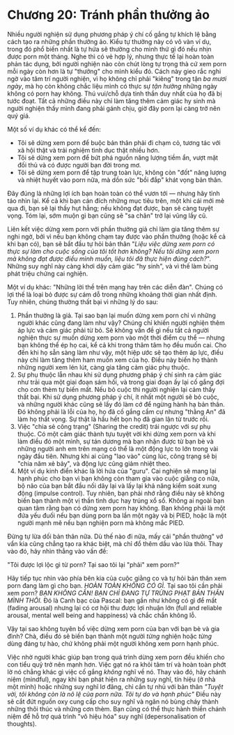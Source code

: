 # Chương 20: Tránh phần thưởng ảo

Nhiều người nghiện sử dụng phương pháp ý chí cố gắng tự khích lệ bằng cách tạo ra những phần thưởng ảo. Kiểu tự thưởng này có vô vàn ví dụ, trong đó phổ biến nhất là tự hứa sẽ thưởng cho mình thứ gì đó nếu nhịn được porn một tháng. Nghe thì có vẻ hợp lý, nhưng thực tế lại hoàn toàn phản tác dụng, bởi người nghiện nào còn chút lòng tự trọng thà cứ xem porn mỗi ngày còn hơn là tự "thưởng" cho mình kiểu đó. Cách này gieo rắc nghi ngờ vào tâm trí người nghiện, vì họ không chỉ phải "kiêng" trong tận *ba mươi ngày*, mà họ còn không chắc liệu mình có thực sự *tận hưởng* những ngày không có porn hay không. Thú vui/chỗ dựa tinh thần duy nhất của họ đã bị tước đoạt. Tất cả những điều này chỉ làm tăng thêm cảm giác hy sinh mà người nghiện thấy mình đang phải gánh chịu, giờ đây porn lại càng trở nên quý giá.

Một số ví dụ khác có thể kể đến:

-   Tôi sẽ dừng xem porn để buộc bản thân phải đi chạm cỏ, tương tác với xã hội thật và trải nghiệm tình dục thật nhiều hơn.
-   Tôi sẽ dừng xem porn để bứt phá nguồn năng lượng tiềm ẩn, vượt mặt đối thủ và có được người bạn đời trong mơ.
- Tôi sẽ dừng xem porn để tập trung toàn lực, không còn "đốt" năng lượng và nhiệt huyết vào porn nữa, mà dồn sức "bồi đắp" khát vọng bản thân.

Đây đúng là những lợi ích bạn hoàn toàn có thể vươn tới — nhưng hãy tỉnh táo nhìn lại. Kể cả khi bạn cán đích những mục tiêu trên, một khi cái mới mẻ qua đi, bạn sẽ lại thấy hụt hẫng; nếu không đạt được, bạn sẽ càng tuyệt vọng. Tóm lại, sớm muộn gì bạn cũng sẽ "sa chân" trở lại vũng lầy cũ.

Liên kết việc dừng xem porn với phần thưởng giả chỉ làm gia tăng thêm sự nghi ngờ, bởi vì nếu bạn không chạm tay được vào phần thưởng (hoặc kể cả khi bạn có), bạn sẽ bắt đầu tự hỏi bản thân "*Liệu việc dừng xem porn có thực sự làm cho cuộc sống của tôi tốt hơn không? Nếu tôi dừng xem porn mà không đạt được điều mình muốn, liệu tôi đã thực hiện đúng cách?*". Những suy nghĩ này càng khơi dậy cảm giác "hy sinh", và vì thế làm bùng phát triệu chứng cai nghiện.

Một ví dụ khác: "Những lời thề trên mạng hay trên các diễn đàn". Chúng có lợi thế là loại bỏ được sự cám dỗ trong những khoảng thời gian nhất định. Tuy nhiên, chúng thường thất bại vì những lý do sau:

1. Phần thưởng là giả. Tại sao bạn lại muốn dừng xem porn chỉ vì những người khác cũng đang làm như vậy? Chúng chỉ khiến người nghiện thêm áp lực và cảm giác phải từ bỏ. Sẽ không vấn đề gì nếu tất cả người nghiện thực sự muốn dừng xem porn vào một thời điểm cụ thể — nhưng bạn không thể ép họ cai, kể cả khi trong thâm tâm họ đều muốn cai. Cho đến khi họ sẵn sàng làm như vậy, một hiệp ước sẽ tạo thêm áp lực, điều này chỉ làm tăng thêm ham muốn xem của họ. Điều này biến họ thành những người xem lén lút, càng gia tăng cảm giác phụ thuộc.
2. Sự phụ thuộc lẫn nhau khi sử dụng phương pháp ý chí sinh ra cảm giác như trải qua một giai đoạn sám hối, và trong giai đoạn ấy lại cố gắng đợi cho cơn thèm tự biến mất. Nếu bỏ cuộc thì người nghiện lại cảm thấy thất bại. Khi sử dụng phương pháp ý chí, ít nhất một người sẽ bỏ cuộc, và những người khác cũng sẽ lấy đó làm cớ để ngừng hành hạ bản thân. Đó không phải là lỗi của họ, họ đã cố gắng cầm cự nhưng "thằng An" đã làm họ thất vọng. Sự thật là hầu hết bọn họ đã gian lận từ trước rồi.
3. Việc "chia sẻ công trạng" (Sharing the credit) trái ngược với sự phụ thuộc. Có một cảm giác thành tựu tuyệt vời khi dừng xem porn và khi làm điều đó một mình, sự tán dương mà bạn nhận được từ bạn bè và những người anh em trên mạng có thể là một động lực to lớn trong vài ngày đầu tiên. Nhưng khi ai cũng "lao vào" cùng lúc, công trạng sẽ bị "chia năm xẻ bảy", và động lực cũng giảm nhiệt theo.
4. Một ví dụ kinh điển khác là lời hứa của "guru". Cai nghiện sẽ mang lại hạnh phúc cho bạn vì bạn không còn tham gia vào cuộc giằng co nữa, bộ não của bạn bắt đầu nối dây lại và lấy lại khả năng kiểm soát xung động (impulse control). Tuy nhiên, bạn phải nhớ rằng điều này sẽ không biến bạn thành một vị thần tình dục hay trúng xổ số. Không ai ngoài bạn quan tâm rằng bạn có dừng xem porn hay không. Bạn không phải là một đứa yếu đuối nếu bạn dùng porn ba lần một ngày và bị PIED, hoặc là một người mạnh mẽ nếu bạn nghiện porn mà không mắc PIED.

Đừng tự lừa dối bản thân nữa. Dù thế nào đi nữa, mấy cái "phần thưởng" vớ vẩn kia cũng chẳng tạo ra khác biệt, mà chỉ đổ thêm dầu vào lửa thôi. Thay vào đó, hãy nhìn thẳng vào vấn đề:

"Tôi được lợi lộc gì từ porn?  Tại sao tôi lại "phải" xem porn?"

Hãy tiếp tục nhìn vào phía bên kia của cuộc giằng co và tự hỏi bản thân xem porn đang làm gì cho bạn. *HOÀN TOÀN KHÔNG CÓ GÌ.* Tại sao tôi cần phải xem porn? *BẠN KHÔNG CẦN! BẠN CHỈ ĐANG TỰ TRỪNG PHẠT BẢN THÂN MÌNH THÔI.* Đó là Canh bạc của Pascal: bạn gần như không có gì để mất (fading arousal) nhưng lại có cơ hội thu được lợi nhuận lớn (full and reliable arousal, mental well being and happiness) và chắc chắn không lỗ.

Vậy tại sao không tuyên bố việc dừng xem porn của bạn với bạn bè và gia đình? Chà, điều đó sẽ biến bạn thành một người *từng* nghiện hoặc *từng* dùng đáng tự hào, chứ không phải một người không xem porn hạnh phúc.

Việc nhờ người khác giúp bạn trong quá trình dừng xem porn đều khiến cho con tiểu quỷ trở nên mạnh hơn. Việc gạt nó ra khỏi tâm trí và hoàn toàn phớt lờ nó chẳng khác gì việc cố gắng *không* nghĩ về nó. Thay vào đó, hãy chánh niệm (mindful), ngay khi bạn phát hiện ra những suy nghĩ, tín hiệu (ở nhà một mình) hoặc những suy nghĩ lơ đãng, chỉ cần tự nhủ với bản thân *"Tuyệt vời, tôi không còn là nô lệ của porn nữa. Tôi tự do và hạnh phúc"* Điều này sẽ cắt đứt nguồn oxy cung cấp cho suy nghĩ và ngăn nó bùng cháy thành những thôi thúc và những cơn thèm. Bạn cũng có thể thực hành thiền chánh niệm để hỗ trợ quá trình "vô hiệu hóa" suy nghĩ (depersonalisation of thoughts).

